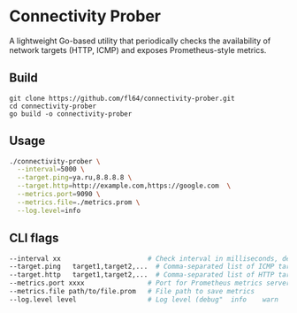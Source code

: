 # Connectivity Prober

A lightweight Go-based utility that periodically checks the availability of network targets (HTTP, ICMP) and exposes Prometheus-style metrics.

## Build

```
git clone https://github.com/fl64/connectivity-prober.git
cd connectivity-prober
go build -o connectivity-prober
```

## Usage

```bash
./connectivity-prober \
  --interval=5000 \
  --target.ping=ya.ru,8.8.8.8 \
  --target.http=http://example.com,https://google.com  \
  --metrics.port=9090 \
  --metrics.file=./metrics.prom \
  --log.level=info
```

## CLI flags

```bash
--interval xx                      # Check interval in milliseconds, default: 5000
--target.ping	target1,target2,...  # Comma-separated list of ICMP targets
--target.http	target1,target2,...  # Comma-separated list of HTTP targets
--metrics.port xxxx                # Port for Prometheus metrics server, default: 8080
--metrics.file path/to/file.prom   # File path to save metrics
--log.level level                  # Log level (debug"	info	warn	error), default: warn
```
